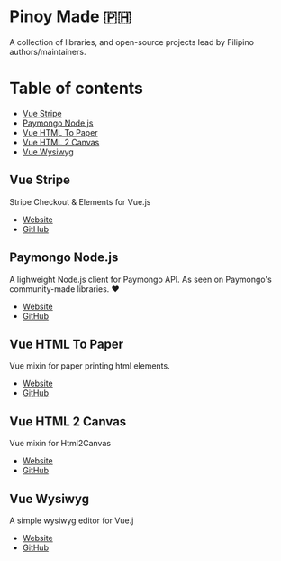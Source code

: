 # Pinoy Made 🇵🇭

A collection of libraries, and open-source projects lead by Filipino authors/maintainers.

# Table of contents

- [Vue Stripe](#vue-stripe)
- [Paymongo Node.js](#paymongo-nodejs)
- [Vue HTML To Paper](#vue-html-to-paper)
- [Vue HTML 2 Canvas](#vue-html-2-canvas)
- [Vue Wysiwyg](#vue-wysiwyg)


## Vue Stripe

Stripe Checkout & Elements for Vue.js

- [Website](https://vuestripe.com)
- [GitHub](https://github.com/vue-stripe/vue-stripe)

## Paymongo Node.js

A lighweight Node.js client for Paymongo API. As seen on Paymongo's community-made libraries. ❤️

- [Website](https://vuestripe.com)
- [GitHub](https://github.com/vue-stripe/vue-stripe)

## Vue HTML To Paper

Vue mixin for paper printing html elements.

- [Website](https://mycurelabs.github.io/vue-html-to-paper/)
- [GitHub](https://github.com/mycurelabs/vue-html-to-paper)

## Vue HTML 2 Canvas

Vue mixin for Html2Canvas

- [Website](https://github.com/mycurelabs/vue-html2canvas)
- [GitHub](https://github.com/mycurelabs/vue-html2canvas)

## Vue Wysiwyg

A simple wysiwyg editor for Vue.j

- [Website](https://mycurelabs.github.io/vue-wysiwyg/)
- [GitHub](https://github.com/mycurelabs/vue-wysiwyg)


